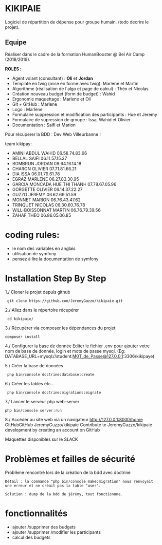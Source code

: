 KIKIPAIE
========================

Logiciel de répartition de dépense pour groupe humain. 
(todo decrire le projet).


Equipe 
--------------------------
Réaliser dans le cadre de la formation HumanBooster @ Bel Air Camp (2018/2019).

__ROLES :__ 

* Agent volant (consultant) : **Oli** et **Jordan**
* Template en twig (mise en forme avec twig): Marlene et Martin 
* Algorithme (réalisation de l'algo et page de calcul) : Théo et Nicolas
* Création nouveau budget (form de budget) : Wahid
* Ergonomie maquettage : Marlene et Oli
* Git + GitHub : Marlene
* Logo : Marlène
* Formulaire suppression et modification des participants : Hue et Jeremy
* Formulaire de supression de groupe : Issa, Wahid et Olivier
* Documentation : Saifi et Marion


Pour récuperer la BDD : Dev Web Villeurbanne !


team kikipay:
                                          
* AMINI ABDUL WAHID 06.58.74.83.66                                    
* BELLAL SAIFI   06.11.57.15.37                                   
* BOMBRUN JORDAN  06 64.16.14.18                     
* CHARON OLIVIER   07.71.81.66.21                                   
* DIA ISSA 06.01.79.61.78                                   
* EGRAZ MARLENE 06.27.83.30.95                                   
* GARCIA MONCADA HUE THI THANH 07.78.67.05.96
* GORGETTE  OLIVIER 06.14.37.22.27
* GUZZO JEREMY    06.62.69.51.59
* MONNET MARION 06.76.43.47.62
* TRINQUET  NICOLAS 06.30.60.76.78 
* WILL-BOISSONNAT MARTIN 06.76.79.39.56
* ZAHAF THEO 06.86.05.06.85
                         

coding rules:
=================
    
* le nom des variables en anglais
* utilisation de symfony
* pensez à lire la documentation de symfony
    
     
    


Installation Step By Step
=========================
1./ Cloner le projet depuis github

     git clone https://github.com/JeremyGuzzo/kikipaie.git

2./ Allez dans le répertoire récupérer

     cd kikipaie/

3./ Récupérer via composer les dépendances du projet

    composer install

4./ Configurer la base de donnée
Editer le fichier .env pour ajouter votre nom de base de donnée, login et mots de passe
mysql.
(Eg: DATABASE_URL=mysql://student:M0T_de_Passe@127.0.0.1:3306/kikipaye)

5./ Créer la base de données

     php bin/console doctrine:database:create

6./ Créer les tables etc...

     php bin/console doctrine:migrations:migrate

7./ Lancer le serveur php web-server

    php bin/console server:run

8./ Accéder au site web via un navigateur
http://127.0.0.1:8000/home
GitHubGitHub
JeremyGuzzo/kikipaie
Contribute to JeremyGuzzo/kikipaie development by creating an account on GitHub


Maquettes disponibles sur le SLACK


Problèmes et failles de sécurité
=================================
Problème rencontré lors de la création de la bdd avec doctrine

    Détail : la commande "php bin/console make:migration" nous renvoyait une erreur et ne créait pas la table "user".

    Solution : dump de la bdd de jérémy, tout fonctionnne.

fonctionnalités
================

* ajouter /supprimer des budgets
* ajouter /supprimer /modifier les participants
* calcul des budgets
 







